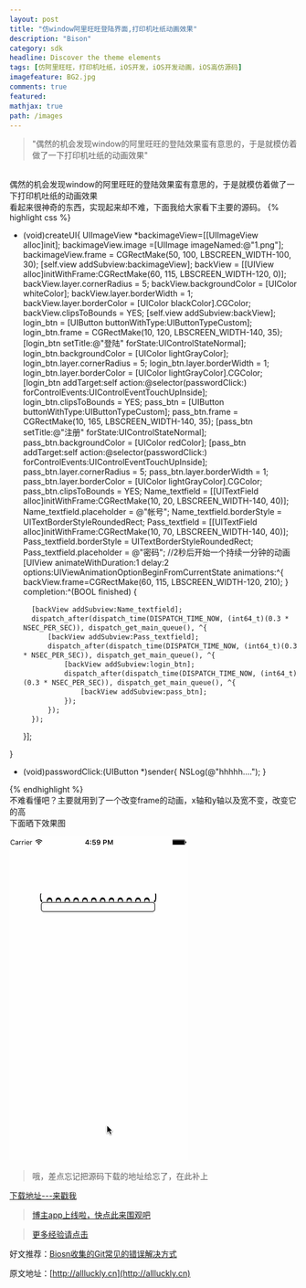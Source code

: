```yaml
---
layout: post
title: "仿window阿里旺旺登陆界面,打印机吐纸动画效果"
description: "Bison"
category: sdk
headline: Discover the theme elements
tags: [仿阿里旺旺，打印机吐纸，iOS开发，iOS开发动画，iOS高仿源码]
imagefeature: BG2.jpg
comments: true
featured: 
mathjax: true
path: /images
---
```


>&quot;偶然的机会发现window的阿里旺旺的登陆效果蛮有意思的，于是就模仿着做了一下打印机吐纸的动画效果&quot;

<br>
偶然的机会发现window的阿里旺旺的登陆效果蛮有意思的，于是就模仿着做了一下打印机吐纸的动画效果<br>
看起来很神奇的东西，实现起来却不难，下面我给大家看下主要的源码。
{% highlight css %}

- (void)createUI{
    UIImageView *backimageView=[[UIImageView alloc]init];
    backimageView.image =[UIImage imageNamed:@"1.png"];
    backimageView.frame = CGRectMake(50, 100, LBSCREEN_WIDTH-100, 30);
    [self.view addSubview:backimageView];
    backView = [[UIView alloc]initWithFrame:CGRectMake(60, 115, LBSCREEN_WIDTH-120, 0)];
    backView.layer.cornerRadius = 5;
    backView.backgroundColor = [UIColor whiteColor];
    backView.layer.borderWidth = 1;
    backView.layer.borderColor = [UIColor blackColor].CGColor;
    backView.clipsToBounds = YES;
    [self.view addSubview:backView];
    login_btn = [UIButton buttonWithType:UIButtonTypeCustom];
    login_btn.frame = CGRectMake(10, 120, LBSCREEN_WIDTH-140, 35);
    [login_btn setTitle:@"登陆" forState:UIControlStateNormal];
    login_btn.backgroundColor = [UIColor lightGrayColor];
    login_btn.layer.cornerRadius = 5;
    login_btn.layer.borderWidth = 1;
    login_btn.layer.borderColor = [UIColor lightGrayColor].CGColor;
    [login_btn addTarget:self action:@selector(passwordClick:) forControlEvents:UIControlEventTouchUpInside];
    login_btn.clipsToBounds = YES;
    pass_btn = [UIButton buttonWithType:UIButtonTypeCustom];
    pass_btn.frame = CGRectMake(10, 165, LBSCREEN_WIDTH-140, 35);
    [pass_btn setTitle:@"注册" forState:UIControlStateNormal];
    pass_btn.backgroundColor = [UIColor redColor];
    [pass_btn addTarget:self action:@selector(passwordClick:) forControlEvents:UIControlEventTouchUpInside];
    pass_btn.layer.cornerRadius = 5;
    pass_btn.layer.borderWidth = 1;
    pass_btn.layer.borderColor = [UIColor lightGrayColor].CGColor;
    pass_btn.clipsToBounds = YES;
    Name_textfield = [[UITextField alloc]initWithFrame:CGRectMake(10, 20, LBSCREEN_WIDTH-140, 40)];
    Name_textfield.placeholder = @"帐号";
    Name_textfield.borderStyle = UITextBorderStyleRoundedRect;
    Pass_textfield = [[UITextField alloc]initWithFrame:CGRectMake(10, 70, LBSCREEN_WIDTH-140, 40)];
    Pass_textfield.borderStyle = UITextBorderStyleRoundedRect;
    Pass_textfield.placeholder = @"密码";
    //2秒后开始一个持续一分钟的动画
    [UIView animateWithDuration:1 delay:2 options:UIViewAnimationOptionBeginFromCurrentState animations:^{
        backView.frame=CGRectMake(60, 115, LBSCREEN_WIDTH-120, 210);
    } completion:^(BOOL finished) {
    
        [backView addSubview:Name_textfield];
        dispatch_after(dispatch_time(DISPATCH_TIME_NOW, (int64_t)(0.3 * NSEC_PER_SEC)), dispatch_get_main_queue(), ^{
            [backView addSubview:Pass_textfield];
            dispatch_after(dispatch_time(DISPATCH_TIME_NOW, (int64_t)(0.3 * NSEC_PER_SEC)), dispatch_get_main_queue(), ^{
                [backView addSubview:login_btn];
                dispatch_after(dispatch_time(DISPATCH_TIME_NOW, (int64_t)(0.3 * NSEC_PER_SEC)), dispatch_get_main_queue(), ^{
                    [backView addSubview:pass_btn];
                });
            });
        });

    }];

}

- (void)passwordClick:(UIButton *)sender{
    NSLog(@"hhhhh....");
}

{% endhighlight %}
<br>
不难看懂吧？主要就用到了一个改变frame的动画，x轴和y轴以及宽不变，改变它的高<br>
下面晒下效果图<br>

![(http://allluckly.cn)](https://github.com/AllLuckly/LBPrinterPaper/blob/master/LBPrinterPaper.gif?raw=true)<br>


> 哦，差点忘记把源码下载的地址给忘了，在此补上<br>


[下载地址---来戳我](https://github.com/AllLuckly/LBPrinterPaper)<br>

> [博主app上线啦，快点此来围观吧](https://itunes.apple.com/us/app/it-blog-zi-xueios-kai-fa-jin/id1067787090?l=zh&ls=1&mt=8)<br>

> [更多经验请点击](http://allluckly.cn/)<br>

好文推荐：[Biosn收集的Git常见的错误解决方式](http://allluckly.cn/sdk/git01/)<br>

原文地址：[http://allluckly.cn](http://allluckly.cn)







